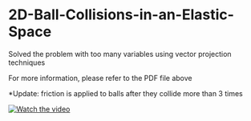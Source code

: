 # 2D-Ball-Collisions-in-an-Elastic-Space

Solved the problem with too many variables using vector projection techniques

For more information, please refer to the PDF file above

*Update: friction is applied to balls after they collide more than 3 times

[![Watch the video](https://img.youtube.com/vi/jaGs38gw6WE/.jpg)](https://youtu.be/jaGs38gw6WE)

